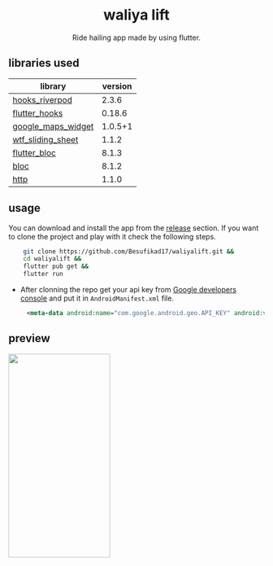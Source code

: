<h1 align="center">waliya lift</h1>

<p align="center">Ride hailing app made by using flutter.</p>

## libraries used

| library | version | 
| ------- | ------- | 
| [hooks_riverpod](https://pub.dev/packages/hooks_riverpod) | 2.3.6 | 
| [flutter_hooks](https://pub.dev/packages/flutter_hooks) | 0.18.6 |
| [google_maps_widget](https://pub.dev/packages/google_maps_widget) | 1.0.5+1 |
| [wtf_sliding_sheet](https://pub.dev/packages/wtf_sliding_sheet) | 1.1.2 |google_maps_flutter
| [flutter_bloc](https://pub.dev/packages/flutter_bloc) | 8.1.3 |
| [bloc](https://pub.dev/packages/bloc) | 8.1.2 |
| [http](https://pub.dev/packages/http) | 1.1.0 |

## usage

You can download and install the app from the [release](https://github.com/Besufikad17/waliyalift/releases/) section. If you want to clone the project and play with it check the following steps.

```bash
    git clone https://github.com/Besufikad17/waliyalift.git && 
    cd waliyalift && 
    flutter pub get && 
    flutter run
```
- After clonning the repo get your api key from [Google developers console](https://console.cloud.google.com/) and put it in `AndroidManifest.xml` file.

```xml
     <meta-data android:name="com.google.android.geo.API_KEY" android:value="YOUR API KEY"/>
```


## preview

<img src="media/preview.gif" height="400" width="200">

